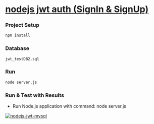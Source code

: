 # [nodejs jwt auth (SignIn & SignUp)](https://cpu8z.sse.codesandbox.io/)

### Project Setup

```bash 
npm install
```

### Database

```bash 
jwt_testDB2.sql
```
### Run
```bash
node server.js
```

### Run & Test with Results

- Run Node.js application with command: node server.js

<!-- ![IMAGE ALT TEXT HERE](https://www.youtube.com/watch?v=I_njuNOuNEo&feature=youtu.be) -->

[![nodejs-jwt-mysql](https://res.cloudinary.com/marcomontalbano/image/upload/v1585139681/video_to_markdown/images/youtube--I_njuNOuNEo-c05b58ac6eb4c4700831b2b3070cd403.jpg)](https://www.youtube.com/watch?v=I_njuNOuNEo&feature=youtu.be "nodejs-jwt-mysql")
